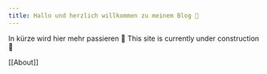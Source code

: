 ```yaml
---
title: Hallo und herzlich willkommen zu meinem Blog 👋
---
```

In kürze wird hier mehr passieren 🚧 This site is currently under construction 🚧

[[About]]